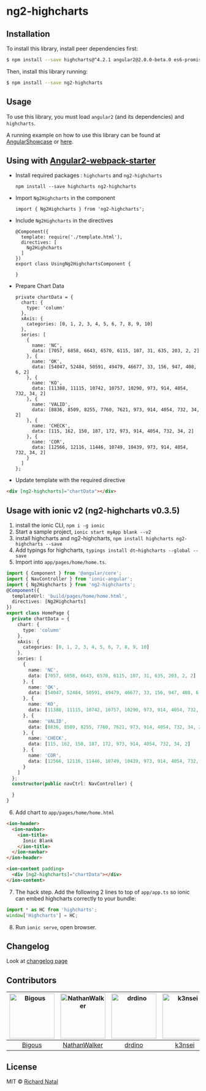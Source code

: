 # ng2-highcharts

## Installation

To install this library, install peer dependencies first:

```bash
$ npm install --save highcharts@^4.2.1 angular2@2.0.0-beta.0 es6-promise@^3.0.2 es6-shim@^0.33.3 reflect-metadata@0.1.2 rxjs@5.0.0-beta.0 zone.js@0.5.10
```

Then, install this library running:

```bash
$ npm install --save ng2-highcharts
```

## Usage

To use this library, you must load ```angular2``` (and its dependencies) and ```highcharts```.

A running example on how to use this library can be found at [AngularShowcase](http://github.com/AngularShowcase/angular2-seed-ng2-highcharts) or [here](http://github.com/Bigous/angular2-seed-ng2-highcharts).

## Using with [Angular2-webpack-starter](https://github.com/AngularClass/angular2-webpack-starter)

* Install required packages : `highcharts` and `ng2-highcharts`
  ```
  npm install --save highcharts ng2-highcharts
  ```
* Import `Ng2Highcharts` in the component
  ```
  import { Ng2Highcharts } from 'ng2-highcharts';
  ```
* Include `Ng2Highcharts` in the directives
  ```
  @Component({
    template: require('./template.html'),
    directives: [
      Ng2Highcharts
    ]
  })
  export class UsingNg2HighchartsComponent {

  }
  ```
* Prepare Chart Data

  ```
  private chartData = {
    chart: {
      type: 'column'
    },
    xAxis: {
      categories: [0, 1, 2, 3, 4, 5, 6, 7, 8, 9, 10]
    },
    series: [
      {
        name: 'NC',
        data: [7057, 6858, 6643, 6570, 6115, 107, 31, 635, 203, 2, 2]
      }, {
        name: 'OK',
        data: [54047, 52484, 50591, 49479, 46677, 33, 156, 947, 408, 6, 2]
      }, {
        name: 'KO',
        data: [11388, 11115, 10742, 10757, 10290, 973, 914, 4054, 732, 34, 2]
      }, {
        name: 'VALID',
        data: [8836, 8509, 8255, 7760, 7621, 973, 914, 4054, 732, 34, 2]
      }, {
        name: 'CHECK',
        data: [115, 162, 150, 187, 172, 973, 914, 4054, 732, 34, 2]
      }, {
        name: 'COR',
        data: [12566, 12116, 11446, 10749, 10439, 973, 914, 4054, 732, 34, 2]
      }
    ]
  };
  ```
* Update template with the required directive

```html
<div [ng2-highcharts]="chartData"></div>
```

## Usage with ionic v2 (ng2-highcharts v0.3.5)

1. install the ionic CLI, `npm i -g ionic`
2. Start a sample project, `ionic start myApp blank --v2`
3. install highcharts and ng2-highcharts, `npm install highcharts ng2-highcharts --save`
4. Add typings for highcharts, `typings install dt~highcharts --global --save`
5. Import into `app/pages/home/home.ts`.

```typescript
import { Component } from '@angular/core';
import { NavController } from 'ionic-angular';
import { Ng2Highcharts } from 'ng2-highcharts';
@Component({
  templateUrl: 'build/pages/home/home.html',
  directives: [Ng2Highcharts]
})
export class HomePage {
  private chartData = {
    chart: {
      type: 'column'
    },
    xAxis: {
      categories: [0, 1, 2, 3, 4, 5, 6, 7, 8, 9, 10]
    },
    series: [
      {
        name: 'NC',
        data: [7057, 6858, 6643, 6570, 6115, 107, 31, 635, 203, 2, 2]
      }, {
        name: 'OK',
        data: [54047, 52484, 50591, 49479, 46677, 33, 156, 947, 408, 6, 2]
      }, {
        name: 'KO',
        data: [11388, 11115, 10742, 10757, 10290, 973, 914, 4054, 732, 34, 2]
      }, {
        name: 'VALID',
        data: [8836, 8509, 8255, 7760, 7621, 973, 914, 4054, 732, 34, 2]
      }, {
        name: 'CHECK',
        data: [115, 162, 150, 187, 172, 973, 914, 4054, 732, 34, 2]
      }, {
        name: 'COR',
        data: [12566, 12116, 11446, 10749, 10439, 973, 914, 4054, 732, 34, 2]
      }
    ]
  };
  constructor(public navCtrl: NavController) {

  }
}
```

6. Add chart to `app/pages/home/home.html`

```html
<ion-header>
  <ion-navbar>
    <ion-title>
      Ionic Blank
    </ion-title>
  </ion-navbar>
</ion-header>

<ion-content padding>
  <div [ng2-highcharts]="chartData"></div>
</ion-content>
```

7. The hack step. Add the following 2 lines to top of `app/app.ts` so ionic can embed highcharts correctly to your bundle:

```typescript
import * as HC from 'highcharts';
window['Highcharts'] = HC;
```

8. Run `ionic serve`, open browser.


## Changelog

Look at [changelog page](CHANGELOG.md)

## Contributors

[<img alt="Bigous" src="https://avatars.githubusercontent.com/u/6886560?v=3&s=117" width="117">](https://github.com/Bigous) |[<img alt="NathanWalker" src="https://avatars.githubusercontent.com/u/457187?v=3&s=117" width="117">](https://github.com/NathanWalker) |[<img alt="drdino" src="https://avatars.githubusercontent.com/u/2923711?v=3&s=117" width="117">](https://github.com/drdino) |[<img alt="k3nsei" src="https://avatars.githubusercontent.com/u/190422?v=3&s=117" width="117">](https://github.com/k3nsei) |[<img alt="sasidhar" src="https://avatars.githubusercontent.com/u/897339?v=3&s=117" width="117">](https://github.com/sasidhar) |
:---: |:---: |:---: |:---: |:---: |
[Bigous](https://github.com/Bigous) |[NathanWalker](https://github.com/NathanWalker) |[drdino](https://github.com/drdino) |[k3nsei](https://github.com/k3nsei) |[sasidhar](https://github.com/sasidhar) |



## License

MIT © [Richard Natal](http://github.com/Bigous)
